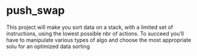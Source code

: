 # push_swap

This project will make you sort data on a stack, with a limited set of instructions, using the lowest possible nbr of actions. To succeed you’ll have to manipulate various types of algo and choose the most appropriate solu for an optimized data sorting